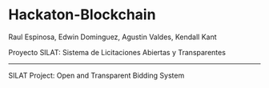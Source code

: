 # Hackaton-Blockchain
Raul Espinosa, Edwin Dominguez, Agustin Valdes, Kendall Kant

Proyecto SILAT: Sistema de Licitaciones Abiertas y Transparentes



-----------------------------------------------------------------
SILAT Project: Open and Transparent Bidding System
